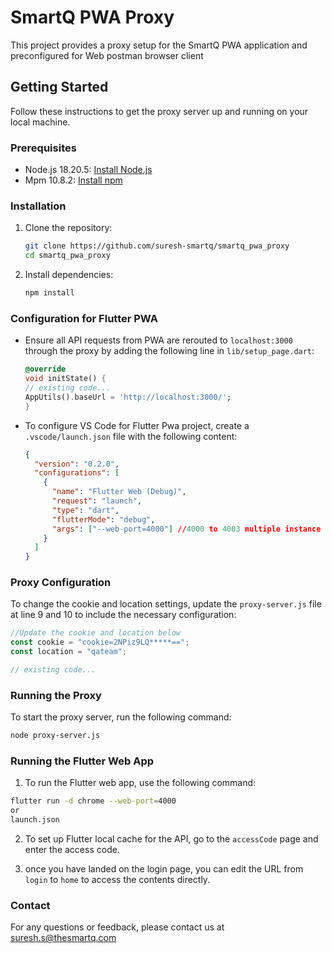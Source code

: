 # SmartQ PWA Proxy

This project provides a proxy setup for the SmartQ PWA application and preconfigured for Web postman browser client

## Getting Started

Follow these instructions to get the proxy server up and running on your local machine.

### Prerequisites

- Node.js 18.20.5: [Install Node.js](https://nodejs.org/)
- Mpm 10.8.2: [Install npm](https://www.npmjs.com/get-npm)

### Installation

1. Clone the repository:

   ```sh
   git clone https://github.com/suresh-smartq/smartq_pwa_proxy
   cd smartq_pwa_proxy
   ```

2. Install dependencies:
   ```sh
   npm install
   ```

### Configuration for Flutter PWA

- Ensure all API requests from PWA are rerouted to `localhost:3000` through the proxy by adding the following line in `lib/setup_page.dart`:

  ```dart
  @override
  void initState() {
  // existing code...
  AppUtils().baseUrl = 'http://localhost:3000/';
  }
  ```

- To configure VS Code for Flutter Pwa project, create a `.vscode/launch.json` file with the following content:

  ```json
  {
    "version": "0.2.0",
    "configurations": [
      {
        "name": "Flutter Web (Debug)",
        "request": "launch",
        "type": "dart",
        "flutterMode": "debug",
        "args": ["--web-port=4000"] //4000 to 4003 multiple instance support
      }
    ]
  }
  ```

### Proxy Configuration

To change the cookie and location settings, update the `proxy-server.js` file at line 9 and 10 to include the necessary configuration:

```javascript
//Update the cookie and location below
const cookie = "cookie=2NPiz9LQ*****==";
const location = "qateam";

// existing code...
```

### Running the Proxy

To start the proxy server, run the following command:

```sh
node proxy-server.js
```

### Running the Flutter Web App

1. To run the Flutter web app, use the following command:

```sh
flutter run -d chrome --web-port=4000
or 
launch.json
```

2. To set up Flutter local cache for the API, go to the `accessCode` page and enter the access code.

3. once you have landed on the login page, you can edit the URL from `login` to `home` to access the contents directly.

### Contact

For any questions or feedback, please contact us at suresh.s@thesmartq.com
